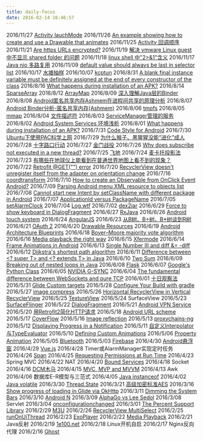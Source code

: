 ```yaml
---
title: daily-focus
date: 2016-02-14 16:46:57
---
```


2016/11/27 [Activity lauchMode](http://wangkuiwu.github.io/2014/06/26/LaunchMode/)
2016/11/26 [An example showing how to create and use a Drawable that animates](https://gist.github.com/scottdweber/5218446)
2016/11/25 [Activity 回调顺序](http://blog.csdn.net/jiangwei0910410003/article/details/16968881)
2016/11/21 [Are https URLs encrypted?](http://stackoverflow.com/a/38727920/5435312)
2016/11/19 [解决 vmware Linux guest 中不显示 shared folder 的问题](https://github.com/rasa/vmware-tools-patches)
2016/11/18 [linux shell 中"2>&1"含义](http://www.cnblogs.com/caolisong/archive/2007/04/25/726896.html)
2016/11/17 [Java nio 多路复用](http://zhihu.com/question/23084473/answer/25133963)
2016/11/09 [default value should always be last in selector list](https://developer.android.com/guide/topics/resources/color-list-resource.html)
2016/10/17 [水塘抽样](https://zh.wikipedia.org/wiki/%E6%B0%B4%E5%A1%98%E6%8A%BD%E6%A8%A3)
2016/10/07 [kcptun](https://github.com/xtaci/kcptun)
2016/8/31 [A blank final instance variable must be definitely assigned at the end of every constructor of the class](http://docs.oracle.com/javase/specs/jls/se7/html/jls-8.html#jls-8.3.1.2)
2016/8/16 [What happens during installation of an APK?](https://www.quora.com/What-happens-during-installation-of-an-APK)
2016/8/14 [SparseArray](https://youtu.be/I16lz26WyzQ)
2016/8/12 [ArrayMap](https://youtu.be/ORgucLTtTDI)
2016/8/09 [深入理解Java层的Binder](http://weishu.me/2016/01/12/binder-index-for-newer/)
2016/8/08 [Android匿名共享内存Ashmem在进程间共享的原理分析](http://blog.csdn.net/luoshengyang/article/details/6666491)
2016/8/07 [Android Binder分析-匿名共享内存(Ashmem)](http://light3moon.com/2015/01/28/Android%20Binder%20%E5%88%86%E6%9E%90%E2%80%94%E2%80%94%E5%8C%BF%E5%90%8D%E5%85%B1%E4%BA%AB%E5%86%85%E5%AD%98[Ashmem]/)
2016/8/06 [tmpfs](https://zh.wikipedia.org/wiki/Tmpfs)
2016/8/05 [mmap](http://www.cnblogs.com/huxiao-tee/p/4660352.html)
2016/8/04 [文件描述符](http://blog.csdn.net/cywosp/article/details/38965239)
2016/8/03 [ServiceManager管理的服务](http://book.51cto.com/art/201109/291234.htm)
2016/8/02 [Android System Services 环境浅析](http://blog.csdn.net/rickleaf/article/details/6369720)
2016/8/01 [What happens during installation of an APK?](https://www.quora.com/What-happens-during-installation-of-an-APK)
2016/7/31 [Code Style for Android](http://source.android.com/source/code-style.html)
2016/7/30 [Ubuntu下使用PAC科学上网](http://www.jianshu.com/p/6280ac9fd95d)
2016/7/29 [为什么猴子、黑猩猩没能“进化”成人](https://zhuanlan.zhihu.com/p/20729633)
2016/7/28 [十字路口行动](https://zh.wikipedia.org/wiki/%E5%8D%81%E5%AD%97%E8%B7%AF%E5%8F%A3%E8%A1%8C%E5%8A%A8)
2016/7/27 [金门战役](https://zh.wikipedia.org/wiki/%E5%8F%A4%E5%AF%A7%E9%A0%AD%E6%88%B0%E5%BD%B9)
2016/7/26 [Why does subscribe not executed in a new thread?](http://stackoverflow.com/a/29169526/5435312)
2016/7/25 [飞地](https://zh.wikipedia.org/wiki/%E9%A3%9B%E5%9C%B0)
2016/7/24 [麦卡托投影法](https://zh.wikipedia.org/wiki/%E9%BA%A5%E5%8D%A1%E6%89%98%E6%8A%95%E5%BD%B1%E6%B3%95)
2016/7/23 [有哪些在地球仪上能看到在普通世界地图上看不到的现象？](https://www.zhihu.com/question/41058513)
2016/7/22 [Retrofit @GET("") error](https://github.com/square/retrofit/issues/1567#issuecomment-180115150)
2016/7/20 [RecyclerView doesn't unregister itself from the adapter on orientation change](http://stackoverflow.com/questions/30132643/recyclerview-doesnt-unregister-itself-from-the-adapter-on-orientation-change)
2016/7/16 [coordtransform](https://github.com/wandergis/coordtransform)
2016/7/10 [How to create an Observable from OnClick Event Android?](http://stackoverflow.com/a/25457868/5435312)
2016/7/09 [Parsing Android menu XML resource to objects list](http://stackoverflow.com/a/24592260/5435312)
2016/7/08 [Cannot start new Intent by setClassName with different package in Android](http://stackoverflow.com/a/31377368/5435312)
2016/7/07 [ApplicationId versus PackageName](http://tools.android.com/tech-docs/new-build-system/applicationid-vs-packagename)
2016/7/05 <a href="https://developer.android.com/reference/android/app/AlarmManager.html#setAlarmClock(android.app.AlarmManager.AlarmClockInfo, android.app.PendingIntent)">setAlarmClock</a>
2016/7/04 <a href="https://developer.android.com/reference/android/util/Log.html#wtf(java.lang.String, java.lang.String)">Log.wtf</a>
2016/7/02 [dex2jar](https://github.com/pxb1988/dex2jar)
2016/6/29 [Force to show keyboard in DialogFragment](http://stackoverflow.com/a/17238023/5435312)
2016/6/27 [RxJava](https://goo.gl/photos/ZMjUyXpoJYNBhjah6)
2016/6/26 [Android touch system](https://goo.gl/photos/Q477A9cSSAY5jp1m7)
2016/6/24 [AngularJS](https://angularjs.org/)
2016/6/23 [从B树、B+树、B*树谈到R树](http://blog.csdn.net/v_JULY_v/article/details/6530142)
2016/6/21 [OAuth 2](https://developers.google.com/identity/protocols/OAuth2)
2016/6/20 [Drawable Resources](https://developer.android.com/guide/topics/resources/drawable-resource.html)
2016/6/19 [Android Architecture Blueprints](https://github.com/googlesamples/android-architecture)
2016/6/18 [Boyer–Moore majority vote algorithm](https://en.wikipedia.org/wiki/Boyer%E2%80%93Moore_majority_vote_algorithm)
2016/6/16 [Media playback the right way](https://youtu.be/XQwe30cZffg)
2016/6/15 [Xfermode](http://blog.csdn.net/allen315410/article/details/45077165)
2016/6/14 [Frame Animations in Android](https://www.bignerdranch.com/blog/frame-animations-in-android/)
2016/6/13 [Single Number III and diff &= -diff](https://leetcode.com/discuss/52351/accepted-java-space-easy-solution-with-detail-explanations)
2016/6/12 [Dijkstra's shortest path algorithm](http://www.vogella.com/tutorials/JavaAlgorithmsDijkstra/article.html)
2016/6/11 [Difference between <? super T> and <? extends T> in Java](http://stackoverflow.com/questions/4343202/difference-between-super-t-and-extends-t-in-java)
2016/6/10 [Two Sum](https://leetcode.com/articles/two-sum/)
2016/6/09 [Breaking out of nested loops in Java](http://stackoverflow.com/a/886979/5435312)
2016/6/08 [Flask](http://flask.pocoo.org/docs/0.11/)
2016/6/07 [Google's Python Class](https://developers.google.com/edu/python/)
2016/6/05 [NVIDIA G-SYNC](http://www.geforce.cn/hardware/technology/g-sync/technology)
2016/6/04 [The fundamental difference between WebSockets and pure TCP](http://stackoverflow.com/a/2681874/5435312)
2016/6/01 [十日观察法](https://www.zhihu.com/question/20399153)
2016/5/31 [Glide Custom targets](https://github.com/bumptech/glide/wiki/Custom-targets)
2016/5/28 [Configure Your Build with gradle](https://developer.android.com/studio/build/index.html)
2016/5/27 [image compress](https://youtu.be/r_LpCi6DQME?list=PLAqBp3uzdSpLI3QVoY1p-d83dGb1NUrJ7)
2016/5/26 [Horizontal RecyclerView in Vertical RecyclerView](http://android-pratap.blogspot.com/2015/12/horizontal-recyclerview-in-vertical.html)
2016/5/25 [TextureView](https://developer.android.com/reference/android/view/TextureView.html)
2016/5/24 SurfaceView
2016/5/23 [SurfaceFlinger](http://blog.csdn.net/luoshengyang/article/details/7846923)
2016/5/22 [DialogFragment](https://developer.android.com/reference/android/app/DialogFragment.html)
2016/5/21 [Android VPN Service](http://www.thegeekstuff.com/2014/06/android-vpn-service/)
2016/5/20 [用Retrofit2简化HTTP请求](https://realm.io/cn/news/droidcon-jake-wharton-simple-http-retrofit-2/)
2016/5/18 [Android URL scheme](https://zhuanlan.zhihu.com/p/19848910)
2016/5/17 [CoverFlow](https://github.com/moondroid/CoverFlow)
2016/5/16 [Image reflection](http://stackoverflow.com/a/19174166/5435312)
2016/5/13 [proxychains-ng](https://github.com/rofl0r/proxychains-ng)
2016/5/12 [Displaying Progress in a Notification](http://developer.android.com/intl/zh-cn/training/notify-user/display-progress.html)
2016/5/11 [自定义Interpolator与TypeEvaluator](http://www.cnblogs.com/wondertwo/p/5327586.html)
2016/5/10 [Defining Custom Animations](http://developer.android.com/training/material/animations.html)
2016/5/06 [Property Animation](http://developer.android.com/guide/topics/graphics/prop-animation.html)
2016/5/05 [Bluetooth](http://developer.android.com/intl/zh-cn/guide/topics/connectivity/bluetooth.html)
2016/5/03 [Firebase](https://www.firebase.com/)
2016/4/30 [Android悬浮窗](http://blog.csdn.net/guolin_blog/article/details/8689140)
2016/4/29 [Vue.js](http://vuejs.org.cn/)
2016/4/28 Timer或AlarmManager实现定时任务
2016/4/26 [Span](http://rocko.xyz/2015/03/04/%E3%80%90%E8%AF%91%E3%80%91Spans%EF%BC%8C%E4%B8%80%E4%B8%AA%E5%BC%BA%E5%A4%A7%E7%9A%84%E6%A6%82%E5%BF%B5/)
2016/4/25 [Requesting Permissions at Run Time](http://developer.android.com/training/permissions/requesting.html)
2016/4/23 Spring MVC
2016/4/22 NAT
2016/4/20 [Bound Services](http://developer.android.com/guide/components/bound-services.html)
2016/4/18 Socket
2016/4/16 [DCM木马](http://www.freebuf.com/articles/system/101447.html)
2016/4/15 [MVC, MVP and MVVM](http://zjutkz.net/2016/04/13/%E9%80%89%E6%8B%A9%E6%81%90%E6%83%A7%E7%97%87%E7%9A%84%E7%A6%8F%E9%9F%B3%EF%BC%81%E6%95%99%E4%BD%A0%E8%AE%A4%E6%B8%85MVC%EF%BC%8CMVP%E5%92%8CMVVM/)
2016/4/13 Awk
2016/4/06 数据库E-R模型与三范式
2016/4/05 [Java instanceof](http://zhihu.com/question/21574535/answer/18998914?utm_campaign=webshare&amp;utm_source=weibo&amp;utm_medium=zhihu)
2016/4/02 [Java volatile](http://www.infoq.com/cn/articles/ftf-java-volatile)
2016/3/30 [Thread.State](https://docs.oracle.com/javase/7/docs/api/java/lang/Thread.State.html)
2016/3/21 [高级加密标准AES](http://blog.poxiao.me/p/advanced-encryption-standard-and-block-cipher-mode/)
2016/3/16 [Show progress of loading in Glide via OkHttp](https://gist.github.com/TWiStErRob/08d5807e396740e52c90)
2016/3/11 [Dimming the System Bars](http://developer.android.com/intl/zh-cn/training/system-ui/dim.html)
2016/3/10 [Android N](http://android-developers.blogspot.jp/2016/03/first-preview-of-android-n-developer.html)
2016/3/09 [AlphaGo vs Lee Sedol](https://www.youtube.com/watch?v=vFr3K2DORc8)
2016/3/08 Servlet
2016/3/04 [onconfigurationchanged](http://developer.android.com/intl/zh-cn/guide/topics/resources/runtime-changes.html#HandlingTheChange)
2016/3/01 [The Percent Support Library](https://plus.google.com/+AndroidDevelopers/posts/ZQS29a5yroK)
2016/2/29 [M3U](https://zh.wikipedia.org/wiki/M3U)
2016/2/26 [RecyclerView MultiSelect](http://bignerdranch.github.io/recyclerview-multiselect/)
2016/2/25 [runOnUiThread](http://stackoverflow.com/questions/12618038/why-to-use-handlers-while-runonuithread-does-the-same)
2016/2/23 [ExoPlayer](https://google.github.io/ExoPlayer/)
2016/2/22 [Media Playback](http://developer.android.com/intl/zh-cn/guide/topics/media/mediaplayer.html#viacontentresolver)
2016/2/21 Java反射
2016/2/19 [1e100.net](https://support.google.com/faqs/answer/174717?hl=en)
2016/2/18 Linux开机自启
2016/2/17 Nginx反向代理
2016/2/16 [Ghost](https://ghost.org)



